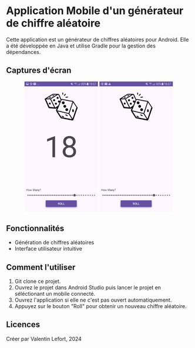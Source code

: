 # Application Mobile d'un générateur de chiffre aléatoire

Cette application est un générateur de chiffres aléatoires pour Android. Elle a été développée en Java  et utilise Gradle pour la gestion des dépendances.

## Captures d'écran

<div align="center">
<img src="app%2Fsrc%2Fmain%2Fres%2Fdrawable%2Fscreen1.jpg" alt="screen1" width="200"/> <img src="app%2Fsrc%2Fmain%2Fres%2Fdrawable%2Fscreen2.jpg" alt="screen2" width="200"/>
</div>

## Fonctionnalités

- Génération de chiffres aléatoires
- Interface utilisateur intuitive

## Comment l'utiliser

1. Git clone ce projet.
2. Ouvrez le projet dans Android Studio puis lancer le projet en séléctionant un mobile connecté.
3. Ouvrez l'application si elle ne c'est pas ouvert automatiquement.
3. Appuyez sur le bouton "Roll" pour obtenir un nouveau chiffre aléatoire.

## Licences

Créer par Valentin Lefort, 2024